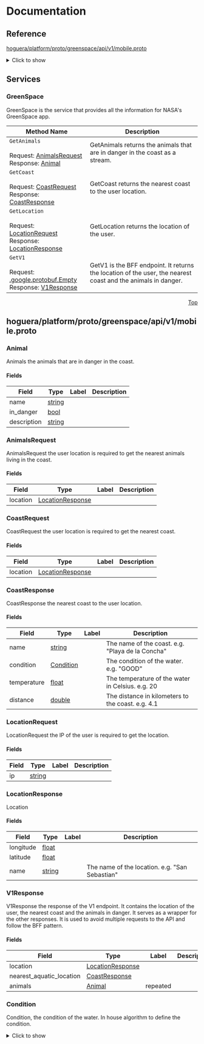 # Documentation
<a name="top"/>


## Reference

[hoguera/platform/proto/greenspace/api/v1/mobile.proto](#hoguera/platform/proto/greenspace/api/v1/mobile.proto)
<details>
<summary>Click to show</summary>

### Messages
  - [Animal](#hoguera.platform.greenspace.api.v1.Animal)
  - [AnimalsRequest](#hoguera.platform.greenspace.api.v1.AnimalsRequest)
  - [CoastRequest](#hoguera.platform.greenspace.api.v1.CoastRequest)
  - [CoastResponse](#hoguera.platform.greenspace.api.v1.CoastResponse)
  - [LocationRequest](#hoguera.platform.greenspace.api.v1.LocationRequest)
  - [LocationResponse](#hoguera.platform.greenspace.api.v1.LocationResponse)
  - [V1Response](#hoguera.platform.greenspace.api.v1.V1Response)

### Enums
  - [Condition](#hoguera.platform.greenspace.api.v1.Condition)


</details>



## Services


<a name="hoguera.platform.greenspace.api.v1.GreenSpace"/>

### GreenSpace
GreenSpace is the service that provides all the information for NASA's GreenSpace app.

| Method Name | Description |
| ----------- | ------------|
| `GetAnimals` <br /><br /> Request: [AnimalsRequest](#hoguera.platform.greenspace.api.v1.AnimalsRequest) <br /> Response: [Animal](#hoguera.platform.greenspace.api.v1.AnimalsRequest) | <para>GetAnimals returns the animals that are in danger in the coast as a stream.</para> |
| `GetCoast` <br /><br /> Request: [CoastRequest](#hoguera.platform.greenspace.api.v1.CoastRequest) <br /> Response: [CoastResponse](#hoguera.platform.greenspace.api.v1.CoastRequest) | <para>GetCoast returns the nearest coast to the user location.</para> |
| `GetLocation` <br /><br /> Request: [LocationRequest](#hoguera.platform.greenspace.api.v1.LocationRequest) <br /> Response: [LocationResponse](#hoguera.platform.greenspace.api.v1.LocationRequest) | <para>GetLocation returns the location of the user.</para> |
| `GetV1` <br /><br /> Request: [.google.protobuf.Empty](#google.protobuf.Empty) <br /> Response: [V1Response](#google.protobuf.Empty) | <para>GetV1 is the BFF endpoint. It returns the location of the user, the nearest coast and the animals in danger.</para> |

 <!-- end services -->
 <!-- end files -->



<a name="hoguera/platform/proto/greenspace/api/v1/mobile.proto"/>
<p align="right"><a href="#top">Top</a></p>

## hoguera/platform/proto/greenspace/api/v1/mobile.proto



<a name="hoguera.platform.greenspace.api.v1.Animal"/>

### Animal
Animals the animals that are in danger in the coast.


#### Fields

| Field | Type | Label | Description |
| ----- | ---- | ----- | ----------- |
| name | [string](#string) |  | <para></para> |
| in_danger | [bool](#bool) |  | <para></para> |
| description | [string](#string) |  | <para></para> |




<a name="hoguera.platform.greenspace.api.v1.AnimalsRequest"/>

### AnimalsRequest
AnimalsRequest the user location is required to get the nearest animals living in the coast.


#### Fields

| Field | Type | Label | Description |
| ----- | ---- | ----- | ----------- |
| location | [LocationResponse](#hoguera.platform.greenspace.api.v1.LocationResponse) |  | <para></para> |




<a name="hoguera.platform.greenspace.api.v1.CoastRequest"/>

### CoastRequest
CoastRequest the user location is required to get the nearest coast.


#### Fields

| Field | Type | Label | Description |
| ----- | ---- | ----- | ----------- |
| location | [LocationResponse](#hoguera.platform.greenspace.api.v1.LocationResponse) |  | <para></para> |




<a name="hoguera.platform.greenspace.api.v1.CoastResponse"/>

### CoastResponse
CoastResponse the nearest coast to the user location.


#### Fields

| Field | Type | Label | Description |
| ----- | ---- | ----- | ----------- |
| name | [string](#string) |  | <para>The name of the coast. e.g. "Playa de la Concha"</para> |
| condition | [Condition](#hoguera.platform.greenspace.api.v1.Condition) |  | <para>The condition of the water. e.g. "GOOD"</para> |
| temperature | [float](#float) |  | <para>The temperature of the water in Celsius. e.g. 20</para> |
| distance | [double](#double) |  | <para>The distance in kilometers to the coast. e.g. 4.1</para> |




<a name="hoguera.platform.greenspace.api.v1.LocationRequest"/>

### LocationRequest
LocationRequest the IP of the user is required to get the location.


#### Fields

| Field | Type | Label | Description |
| ----- | ---- | ----- | ----------- |
| ip | [string](#string) |  | <para></para> |




<a name="hoguera.platform.greenspace.api.v1.LocationResponse"/>

### LocationResponse
Location


#### Fields

| Field | Type | Label | Description |
| ----- | ---- | ----- | ----------- |
| longitude | [float](#float) |  | <para></para> |
| latitude | [float](#float) |  | <para></para> |
| name | [string](#string) |  | <para>The name of the location. e.g. "San Sebastian"</para> |




<a name="hoguera.platform.greenspace.api.v1.V1Response"/>

### V1Response
V1Response the response of the V1 endpoint. It contains the location of the user, the nearest coast and the animals
in danger. It serves as a wrapper for the other responses. It is used to avoid multiple requests to the API and
follow the BFF pattern.


#### Fields

| Field | Type | Label | Description |
| ----- | ---- | ----- | ----------- |
| location | [LocationResponse](#hoguera.platform.greenspace.api.v1.LocationResponse) |  | <para></para> |
| nearest_aquatic_location | [CoastResponse](#hoguera.platform.greenspace.api.v1.CoastResponse) |  | <para></para> |
| animals | [Animal](#hoguera.platform.greenspace.api.v1.Animal) | repeated | <para></para> |







<a name="hoguera.platform.greenspace.api.v1.Condition"/>

### Condition
Condition, the condition of the water. In house algorithm to define the condition.


<details>
<summary>Click to show</summary>

| Name | Number | Description |
| ---- | ------ | ----------- |
| GOOD | 0 | <para></para> |
| MODERATE | 1 | <para></para> |
| CONTAMINATED | 2 | <para></para> |
| UNKNOWN | 3 | <para></para> |
| RADIATION | 4 | <para></para> |
| DANGER | 5 | <para></para> |
| PROTECTED | 6 | <para></para> |

</details>


 <!-- end enums -->

 <!-- end HasExtensions -->


